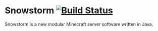Snowstorm [![Build Status](https://travis-ci.org/SnowstormTeam/Snowstorm.svg)](https://travis-ci.org/SnowstormTeam/Snowstorm)
=========
Snowstorm is a new modular Minecraft server software written in Java.
